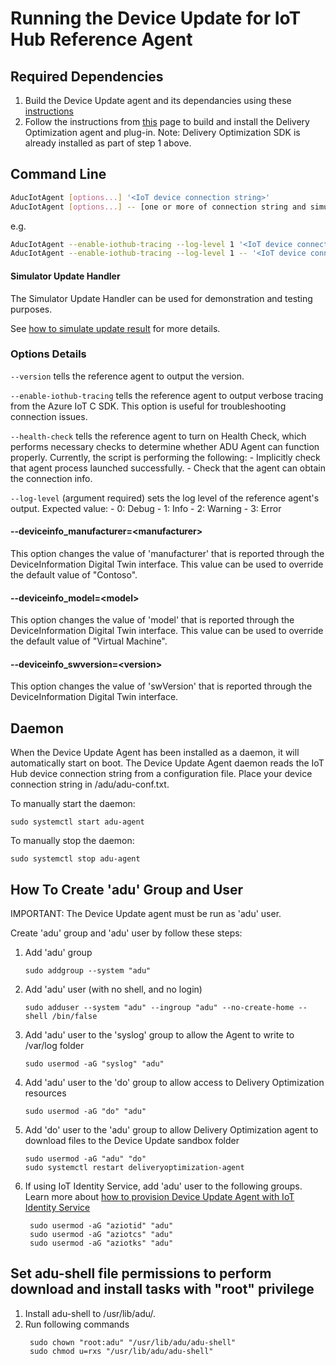 # Running the Device Update for IoT Hub Reference Agent

## Required Dependencies

1. Build the Device Update agent and its dependancies using these [instructions](https://github.com/Azure/iot-hub-device-update/blob/main/docs/agent-reference/how-to-build-agent-code.md)
2. Follow the instructions from [this](https://github.com/microsoft/do-client#delivery-optimization-client) page to build and install the Delivery Optimization agent and plug-in. Note: Delivery Optimization SDK is already installed as part of step 1 above.

## Command Line

```bash
AducIotAgent [options...] '<IoT device connection string>'
AducIotAgent [options...] -- [one or more of connection string and simulator or other additional args]
```

e.g.

```bash
AducIotAgent --enable-iothub-tracing --log-level 1 '<IoT device connection string>'
AducIotAgent --enable-iothub-tracing --log-level 1 -- '<IoT device connection string>'
```

#### Simulator Update Handler

The Simulator Update Handler can be used for demonstration and testing purposes.

See [how to simulate update result](./how-to-simulate-update-result.md) for more details.

### Options Details

`--version` tells the reference agent to output the version.

`--enable-iothub-tracing` tells the reference agent to output verbose tracing from
the Azure IoT C SDK. This option is useful for troubleshooting connection
issues.

`--health-check` tells the reference agent to turn on Health Check, which performs
necessary checks to determine whether ADU Agent can function properly.
Currently, the script is performing the following:
    - Implicitly check that agent process launched successfully.
    - Check that the agent can obtain the connection info.

`--log-level` (argument required) sets the log level of the reference agent's output.
Expected value:
    - 0: Debug
    - 1: Info
    - 2: Warning
    - 3: Error

#### --deviceinfo_manufacturer=\<manufacturer>

This option changes the value of 'manufacturer' that is reported through the
DeviceInformation Digital Twin interface. This value can be used to override the default value of "Contoso".

#### --deviceinfo_model=\<model>

This option changes the value of 'model' that is reported through the
DeviceInformation Digital Twin interface. This value can be used to override the default value of "Virtual Machine".

#### --deviceinfo_swversion=\<version>

This option changes the value of 'swVersion' that is reported through the
DeviceInformation Digital Twin interface.

## Daemon

When the Device Update Agent has been installed as a daemon, it will automatically start
on boot. The Device Update Agent daemon reads the IoT Hub device connection string from a
configuration file. Place your device connection string in /adu/adu-conf.txt.

To manually start the daemon:

```shell
sudo systemctl start adu-agent
```

To manually stop the daemon:

```shell
sudo systemctl stop adu-agent
```

## How To Create 'adu' Group and User
IMPORTANT: The Device Update agent must be run as 'adu' user.

Create 'adu' group and 'adu' user by follow these steps:

1. Add 'adu' group
	```shell
    sudo addgroup --system "adu"
    ```

2. Add 'adu' user (with no shell, and no login)
	```shell
    sudo adduser --system "adu" --ingroup "adu" --no-create-home --shell /bin/false
    ```

3. Add 'adu' user to the 'syslog' group to allow the Agent to write to /var/log folder
	```shell
    sudo usermod -aG "syslog" "adu"
    ```

4. Add 'adu' user to the 'do' group to allow access to Delivery Optimization resources
   ```shell
   sudo usermod -aG "do" "adu"
   ```

5. Add 'do' user to the 'adu' group to allow Delivery Optimization agent to download files to the Device Update sandbox folder
   ```shell
   sudo usermod -aG "adu" "do"
   sudo systemctl restart deliveryoptimization-agent
   ```

6. If using IoT Identity Service, add 'adu' user to the following groups.
 Learn more about [how to provision Device Update Agent with IoT Identity Service](https://docs.microsoft.com/azure/iot-hub-device-update/device-update-agent-provisioning#how-to-provision-the-device-update-agent-as-a-module-identity)

   ```shell
    sudo usermod -aG "aziotid" "adu"
    sudo usermod -aG "aziotcs" "adu"
    sudo usermod -aG "aziotks" "adu"
   ```

## Set adu-shell file permissions to perform download and install tasks with "root" privilege

1. Install adu-shell to /usr/lib/adu/.
2. Run following commands
   ```shell
	sudo chown "root:adu" "/usr/lib/adu/adu-shell"
	sudo chmod u=rxs "/usr/lib/adu/adu-shell"
    ```
